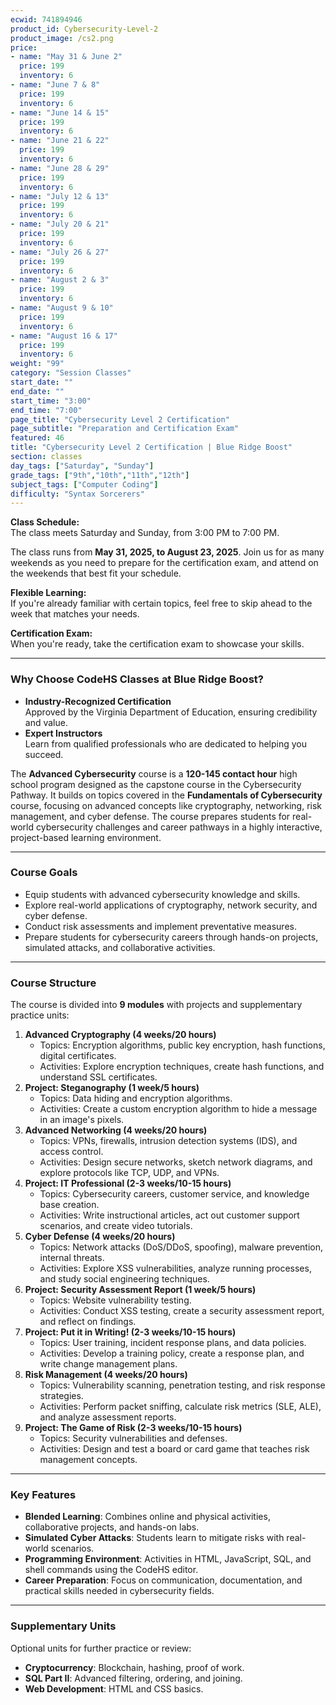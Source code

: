 ```yaml
---
ecwid: 741894946
product_id: Cybersecurity-Level-2
product_image: /cs2.png
price:
- name: "May 31 & June 2"
  price: 199
  inventory: 6
- name: "June 7 & 8"
  price: 199
  inventory: 6
- name: "June 14 & 15"
  price: 199
  inventory: 6
- name: "June 21 & 22"
  price: 199
  inventory: 6
- name: "June 28 & 29"
  price: 199
  inventory: 6
- name: "July 12 & 13"
  price: 199
  inventory: 6
- name: "July 20 & 21"
  price: 199
  inventory: 6
- name: "July 26 & 27"
  price: 199
  inventory: 6
- name: "August 2 & 3"
  price: 199
  inventory: 6
- name: "August 9 & 10"
  price: 199
  inventory: 6
- name: "August 16 & 17"
  price: 199
  inventory: 6
weight: "99"
category: "Session Classes"
start_date: ""
end_date: ""
start_time: "3:00"
end_time: "7:00"
page_title: "Cybersecurity Level 2 Certification"
page_subtitle: "Preparation and Certification Exam"
featured: 46
title: "Cybersecurity Level 2 Certification | Blue Ridge Boost"
section: classes
day_tags: ["Saturday", "Sunday"]
grade_tags: ["9th","10th","11th","12th"]
subject_tags: ["Computer Coding"]
difficulty: "Syntax Sorcerers"
---
```

<p>
	<strong>Class Schedule:</strong><br>
	The class meets Saturday and Sunday, from 3:00 PM to 7:00 PM.
</p><p>
	The class runs from <strong>May 31, 2025, to August 23, 2025</strong>. Join us for as many weekends as you need to prepare for the certification exam, and attend on the weekends that best fit your schedule.
</p><p>
	<strong>Flexible Learning:</strong><br>
	If you're already familiar with certain topics, feel free to skip ahead to the week that matches your needs.
</p><p>
	<strong>Certification Exam:</strong><br>
	When you're ready, take the certification exam to showcase your skills.
</p><hr><h3>Why Choose CodeHS Classes at Blue Ridge Boost?</h3><ul>
	<li>
	<strong>Industry-Recognized Certification</strong><br>
	Approved by the Virginia Department of Education, ensuring credibility and value.
	</li>
	<li>
	<strong>Expert Instructors</strong><br>
	Learn from qualified professionals who are dedicated to helping you succeed.
	</li>
</ul><p>The <strong>Advanced Cybersecurity</strong> course is a <strong>120-145 contact hour</strong> high school program designed as the capstone course in the Cybersecurity Pathway. It builds on topics covered in the <strong>Fundamentals of Cybersecurity</strong> course, focusing on advanced concepts like cryptography, networking, risk management, and cyber defense. The course prepares students for real-world cybersecurity challenges and career pathways in a highly interactive, project-based learning environment.</p> <hr> <h3><strong>Course Goals</strong></h3> <ul> <li>Equip students with advanced cybersecurity knowledge and skills.</li> <li>Explore real-world applications of cryptography, network security, and cyber defense.</li> <li>Conduct risk assessments and implement preventative measures.</li> <li>Prepare students for cybersecurity careers through hands-on projects, simulated attacks, and collaborative activities.</li> </ul> <hr> <h3><strong>Course Structure</strong></h3> <p>The course is divided into <strong>9 modules</strong> with projects and supplementary practice units:</p> <ol> <li><strong>Advanced Cryptography (4 weeks/20 hours)</strong> <ul> <li>Topics: Encryption algorithms, public key encryption, hash functions, digital certificates.</li> <li>Activities: Explore encryption techniques, create hash functions, and understand SSL certificates.</li> </ul> </li> <li><strong>Project: Steganography (1 week/5 hours)</strong> <ul> <li>Topics: Data hiding and encryption algorithms.</li> <li>Activities: Create a custom encryption algorithm to hide a message in an image's pixels.</li> </ul> </li> <li><strong>Advanced Networking (4 weeks/20 hours)</strong> <ul> <li>Topics: VPNs, firewalls, intrusion detection systems (IDS), and access control.</li> <li>Activities: Design secure networks, sketch network diagrams, and explore protocols like TCP, UDP, and VPNs.</li> </ul> </li> <li><strong>Project: IT Professional (2-3 weeks/10-15 hours)</strong> <ul> <li>Topics: Cybersecurity careers, customer service, and knowledge base creation.</li> <li>Activities: Write instructional articles, act out customer support scenarios, and create video tutorials.</li> </ul> </li> <li><strong>Cyber Defense (4 weeks/20 hours)</strong> <ul> <li>Topics: Network attacks (DoS/DDoS, spoofing), malware prevention, internal threats.</li> <li>Activities: Explore XSS vulnerabilities, analyze running processes, and study social engineering techniques.</li> </ul> </li> <li><strong>Project: Security Assessment Report (1 week/5 hours)</strong> <ul> <li>Topics: Website vulnerability testing.</li> <li>Activities: Conduct XSS testing, create a security assessment report, and reflect on findings.</li> </ul> </li> <li><strong>Project: Put it in Writing! (2-3 weeks/10-15 hours)</strong> <ul> <li>Topics: User training, incident response plans, and data policies.</li> <li>Activities: Develop a training policy, create a response plan, and write change management plans.</li> </ul> </li> <li><strong>Risk Management (4 weeks/20 hours)</strong> <ul> <li>Topics: Vulnerability scanning, penetration testing, and risk response strategies.</li> <li>Activities: Perform packet sniffing, calculate risk metrics (SLE, ALE), and analyze assessment reports.</li> </ul> </li> <li><strong>Project: The Game of Risk (2-3 weeks/10-15 hours)</strong> <ul> <li>Topics: Security vulnerabilities and defenses.</li> <li>Activities: Design and test a board or card game that teaches risk management concepts.</li> </ul> </li> </ol> <hr> <h3><strong>Key Features</strong></h3> <ul> <li><strong>Blended Learning</strong>: Combines online and physical activities, collaborative projects, and hands-on labs.</li> <li><strong>Simulated Cyber Attacks</strong>: Students learn to mitigate risks with real-world scenarios.</li> <li><strong>Programming Environment</strong>: Activities in HTML, JavaScript, SQL, and shell commands using the CodeHS editor.</li> <li><strong>Career Preparation</strong>: Focus on communication, documentation, and practical skills needed in cybersecurity fields.</li> </ul> <hr> <h3><strong>Supplementary Units</strong></h3> <p>Optional units for further practice or review:</p> <ul> <li><strong>Cryptocurrency</strong>: Blockchain, hashing, proof of work.</li> <li><strong>SQL Part II</strong>: Advanced filtering, ordering, and joining.</li> <li><strong>Web Development</strong>: HTML and CSS basics.</li></ul>
